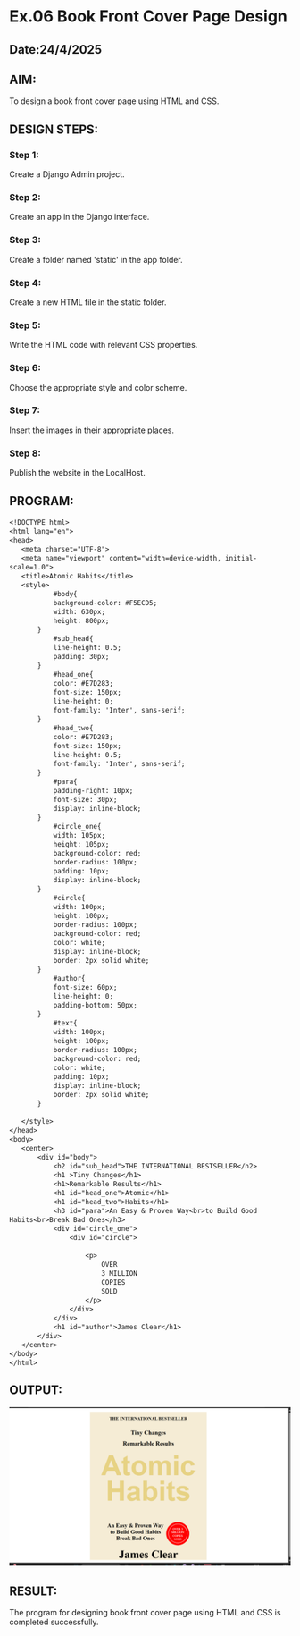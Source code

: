 # Ex.06 Book Front Cover Page Design
## Date:24/4/2025

## AIM:
To design a book front cover page using HTML and CSS.

## DESIGN STEPS:

### Step 1:
Create a Django Admin project.

### Step 2:
Create an app in the Django interface.

### Step 3:
Create a folder named 'static' in the app folder.

### Step 4:
Create a new HTML file in the static folder.

### Step 5:
Write the HTML code with relevant CSS properties.

### Step 6:
Choose the appropriate style and color scheme.

### Step 7:
Insert the images in their appropriate places.

### Step 8:
Publish the website in the LocalHost.

## PROGRAM:
```
<!DOCTYPE html>
<html lang="en">
<head>
   <meta charset="UTF-8">
   <meta name="viewport" content="width=device-width, initial-scale=1.0">
   <title>Atomic Habits</title>
   <style>
           #body{
           background-color: #F5ECD5;
           width: 630px;
           height: 800px;
       }
           #sub_head{
           line-height: 0.5;
           padding: 30px;
       }
           #head_one{
           color: #E7D283;
           font-size: 150px;
           line-height: 0;
           font-family: 'Inter', sans-serif;
       }
           #head_two{
           color: #E7D283;
           font-size: 150px;
           line-height: 0.5;
           font-family: 'Inter', sans-serif;
       }
           #para{
           padding-right: 10px;
           font-size: 30px;
           display: inline-block;
       }
           #circle_one{
           width: 105px;
           height: 105px;
           background-color: red;
           border-radius: 100px;
           padding: 10px;
           display: inline-block;
       }
           #circle{
           width: 100px;
           height: 100px;
           border-radius: 100px;
           background-color: red;
           color: white;
           display: inline-block;
           border: 2px solid white;
       }
           #author{
           font-size: 60px;
           line-height: 0;
           padding-bottom: 50px;
       }
           #text{
           width: 100px;
           height: 100px;
           border-radius: 100px;
           background-color: red;
           color: white;
           padding: 10px;
           display: inline-block;
           border: 2px solid white;
       }
   
   </style>
</head>
<body>
   <center>
       <div id="body">
           <h2 id="sub_head">THE INTERNATIONAL BESTSELLER</h2>
           <h1 >Tiny Changes</h1>
           <h1>Remarkable Results</h1>
           <h1 id="head_one">Atomic</h1>
           <h1 id="head_two">Habits</h1>
           <h3 id="para">An Easy & Proven Way<br>to Build Good Habits<br>Break Bad Ones</h3>
           <div id="circle_one">
               <div id="circle">
               
                   <p>
                       OVER
                       3 MILLION
                       COPIES
                       SOLD
                   </p>
               </div>
           </div>
           <h1 id="author">James Clear</h1>
       </div>
   </center>
</body>
</html>
```

## OUTPUT:

![alt text](image-1.png)

## RESULT:
The program for designing book front cover page using HTML and CSS is completed successfully.
